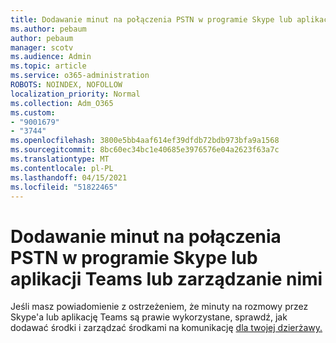 ```yaml
---
title: Dodawanie minut na połączenia PSTN w programie Skype lub aplikacji Teams lub zarządzanie nimi
ms.author: pebaum
author: pebaum
manager: scotv
ms.audience: Admin
ms.topic: article
ms.service: o365-administration
ROBOTS: NOINDEX, NOFOLLOW
localization_priority: Normal
ms.collection: Adm_O365
ms.custom:
- "9001679"
- "3744"
ms.openlocfilehash: 3800e5bb4aaf614ef39dfdb72bdb973bfa9a1568
ms.sourcegitcommit: 8bc60ec34bc1e40685e3976576e04a2623f63a7c
ms.translationtype: MT
ms.contentlocale: pl-PL
ms.lasthandoff: 04/15/2021
ms.locfileid: "51822465"
---
```

# <a name="add-or-manage-pstn-minutes-for-skype-or-teams"></a>Dodawanie minut na połączenia PSTN w programie Skype lub aplikacji Teams lub zarządzanie nimi

Jeśli masz powiadomienie z ostrzeżeniem, że minuty na rozmowy przez Skype'a lub aplikację Teams są prawie wykorzystane, sprawdź, jak dodawać środki i zarządzać środkami na komunikację [dla twojej dzierżawy.](https://docs.microsoft.com/microsoftteams/add-funds-and-manage-communications-credits)